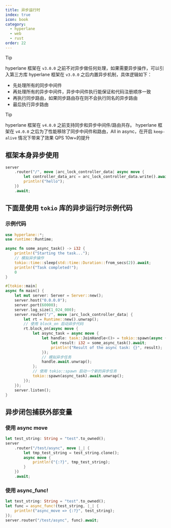 ```yaml
---
title: 异步运行时
index: true
icon: book
category:
  - hyperlane
  - web
  - rust
order: 22
---
```


> [!tip]
> hyperlane 框架在 `v3.0.0` 之前不对异步做任何处理，如果需要异步操作，可以引入第三方库
> hyperlane 框架在 `v3.0.0` 之后内置异步机制，具体逻辑如下：
>
> - 先处理所有的同步中间件
> - 再处理所有的异步中间件，异步中间件执行能保证和代码注册顺序一致
> - 再执行同步路由，如果同步路由存在则不会执行同名的异步路由
> - 最后执行异步路由

> [!tip]
> hyperlane 框架在 `v4.0.0` 之前支持同步和异步中间件/路由共存。
> hyperlane 框架在 `v4.0.0` 之后为了性能移除了同步中间件和路由，All in async，在开启 `keep-alive` 情况下带来了效果 QPS 10w+的提升

## 框架本身异步使用

```rust
server
    .router("/", move |arc_lock_controller_data| async move {
        let controller_data_arc = arc_lock_controller_data.write().await;;
        println!("hello");
    })
    .await;
```

## 下面是使用 `tokio` 库的异步运行时示例代码

### 示例代码

```rust
use hyperlane::*;
use runtime::Runtime;

async fn some_async_task() -> i32 {
    println!("Starting the task...");
    // 模拟异步操作
    tokio::time::sleep(std::time::Duration::from_secs(2)).await;
    println!("Task completed!");
    0
}

#[tokio::main]
async fn main() {
    let mut server: Server = Server::new();
    server.host("0.0.0.0");
    server.port(60000);
    server.log_size(1_024_000);
    server.router("/", move |arc_lock_controller_data| {
        let rt = Runtime::new().unwrap();
        // 使用 block_on 启动异步代码
        rt.block_on(async move {
            let async_task = async move {
                let handle: task::JoinHandle<()> = tokio::spawn(async {
                    let result: i32 = some_async_task().await;
                    println!("Result of the async task: {}", result);
                });
                // 模拟异步任务
                handle.await.unwrap();
            };
            // 使用 tokio::spawn 启动一个新的异步任务
            tokio::spawn(async_task).await.unwrap();
        });
    });
    server.listen();
}
```

## 异步闭包捕获外部变量

### 使用 async move

```rust
let test_string: String = "test".to_owned();
server
    .router("/test/async", move |_| {
        let tmp_test_string = test_string.clone();
        async move {
            println!("{:?}", tmp_test_string);
        }
    })
    .await;
```

### 使用 async_func!

```rust
let test_string: String = "test".to_owned();
let func = async_func!(test_string, |_| {
    println!("async_move => {:?}", test_string);
});
server.router("/test/async", func).await;
```

<Bottom />
